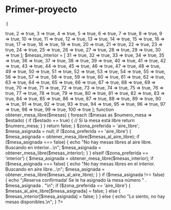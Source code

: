 # Primer-proyecto
:)



<?php

$mesas_al_aire_libre = [
    1 => true, 2 => true, 3 => true, 4 => true, 5 => true,
    6 => true, 7 => true, 8 => true, 9 => true, 10 => true,
    11 => true, 12 => true, 13 => true, 14 => true, 15 => true,
    16 => true, 17 => true, 18 => true, 19 => true, 20 => true,
    21 => true, 22 => true, 23 => true, 24 => true, 25 => true,
    26 => true, 27 => true, 28 => true, 29 => true, 30 => true
];

$mesas_interior = [
    31 => true, 32 => true, 33 => true, 34 => true, 35 => true,
    36 => true, 37 => true, 38 => true, 39 => true, 40 => true,
    41 => true, 42 => true, 43 => true, 44 => true, 45 => true,
    46 => true, 47 => true, 48 => true, 49 => true, 50 => true,
    51 => true, 52 => true, 53 => true, 54 => true, 55 => true,
    56 => true, 57 => true, 58 => true, 59 => true, 60 => true,
    61 => true, 62 => true, 63 => true, 64 => true, 65 => true,
    66 => true, 67 => true, 68 => true, 69 => true, 70 => true,
    71 => true, 72 => true, 73 => true, 74 => true, 75 => true,
    76 => true, 77 => true, 78 => true, 79 => true, 80 => true,
    81 => true, 82 => true, 83 => true, 84 => true, 85 => true,
    86 => true, 87 => true, 88 => true, 89 => true, 90 => true,
    91 => true, 92 => true, 93 => true, 94 => true, 95 => true,
    96 => true, 97 => true, 98 => true, 99 => true, 100 => true
];


function obtener_mesa_libre($mesas) {
    foreach ($mesas as $numero_mesa => $estado) {
        if ($estado == true) {  // Si la mesa está libre
            return $numero_mesa;  
        }
    }
    return false;  
}

$zona_preferida = 'aire_libre';  

$mesa_asignada = null;

if ($zona_preferida == 'aire_libre') {
    $mesa_asignada = obtener_mesa_libre($mesas_al_aire_libre);
    if ($mesa_asignada === false) {
        echo "No hay mesas libres al aire libre. Buscando en interior...\n";
        $mesa_asignada = obtener_mesa_libre($mesas_interior);
    }
} elseif ($zona_preferida == 'interior') {
    $mesa_asignada = obtener_mesa_libre($mesas_interior);
    if ($mesa_asignada === false) {
        echo "No hay mesas libres en el interior. Buscando en aire libre...\n";
        $mesa_asignada = obtener_mesa_libre($mesas_al_aire_libre);
    }
}

if ($mesa_asignada !== false) {
    echo "¡Reserva confirmada! Se le ha asignado la mesa número " . $mesa_asignada . "\n";
    
    if ($zona_preferida == 'aire_libre') {
        $mesas_al_aire_libre[$mesa_asignada] = false;
    } else {
        $mesas_interior[$mesa_asignada] = false;
    }
} else {
    echo "Lo siento, no hay mesas disponibles.\n";
}

?>




